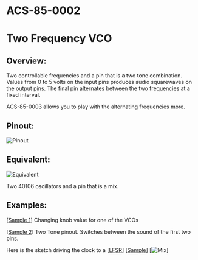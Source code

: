 # ACS-85-0002
Two Frequency VCO
==============

## Overview:
Two controllable frequencies and a pin that is a two tone combination. Values from 0 to 5 volts on the input pins produces audio squarewaves on the output pins.
The final pin alternates between the two frequencies at a fixed interval. 

ACS-85-0003 allows you to play with the alternating frequencies more. 


## Pinout:
![Pinout](https://github.com/robstave/ArduinoComponentSketches/blob/master/ACS-85%20ATTiny85%20sketches/ACS-85-0002/images/ACS-85-0002.png)

## Equivalent:

![Equivalent](https://github.com/robstave/ArduinoComponentSketches/blob/master/ACS-85%20ATTiny85%20sketches/ACS-85-0002/images/ACS-85-0002-overview.png)

Two 40106 oscillators and a pin that is a mix. 

## Examples:

[[Sample 1](https://soundcloud.com/user-692410397/85-0002-q1)] Changing knob value for one of the VCOs

[[Sample 2](https://soundcloud.com/user-692410397/85-0002-q3)] Two Tone pinout.  Switches between the sound of the first two pins. 
 
 Here is the sketch driving the clock to a [[LFSR](https://github.com/robstave/ArduinoComponentSketches/blob/master/ACS-85%20ATTiny85%20sketches/ACS-85-0520)]
[[Sample](https://soundcloud.com/user-692410397/85-0001-0520mix)]
[![Mix](https://github.com/robstave/ArduinoComponentSketches/blob/master/ACS-85%20ATTiny85%20sketches/ACS-85-0520/images/ACS-85-circuit-0002-0520.png)]
